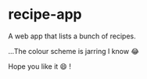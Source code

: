 # recipe-app

A web app that lists a bunch of recipes.

...The colour scheme is jarring I know :joy:

Hope you like it :smile: !
